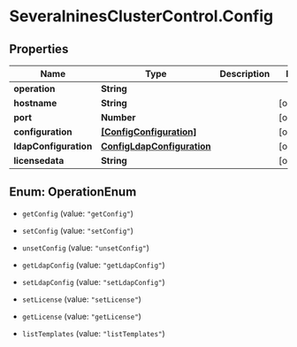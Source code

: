 # SeveralninesClusterControl.Config

## Properties

Name | Type | Description | Notes
------------ | ------------- | ------------- | -------------
**operation** | **String** |  | 
**hostname** | **String** |  | [optional] 
**port** | **Number** |  | [optional] 
**configuration** | [**[ConfigConfiguration]**](ConfigConfiguration.md) |  | [optional] 
**ldapConfiguration** | [**ConfigLdapConfiguration**](ConfigLdapConfiguration.md) |  | [optional] 
**licensedata** | **String** |  | [optional] 



## Enum: OperationEnum


* `getConfig` (value: `"getConfig"`)

* `setConfig` (value: `"setConfig"`)

* `unsetConfig` (value: `"unsetConfig"`)

* `getLdapConfig` (value: `"getLdapConfig"`)

* `setLdapConfig` (value: `"setLdapConfig"`)

* `setLicense` (value: `"setLicense"`)

* `getLicense` (value: `"getLicense"`)

* `listTemplates` (value: `"listTemplates"`)




